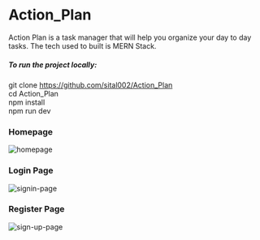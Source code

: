 # Action_Plan
Action Plan is a task manager that will help you organize your day to day tasks. The tech used to built is MERN Stack.

##### To run the project locally:
git clone https://github.com/sital002/Action_Plan \
cd Action_Plan \
npm install \
npm run dev 


### Homepage
![homepage](https://github.com/sital002/Action_Plan/assets/93700622/b5188b9b-7059-4283-837e-05bfc0d741f1)

### Login Page

![signin-page](https://github.com/sital002/Action_Plan/assets/93700622/f5140b04-c217-4575-87b2-256857f4528c)
### Register Page

![sign-up-page](https://github.com/sital002/Action_Plan/assets/93700622/7ab75792-6f7c-4e90-ba46-28889adcc388)
